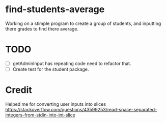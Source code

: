 # find-students-average
Working on a stimple program to create a group of students, and inputting there grades to find there average.

# TODO
- [ ] getAdminInput has repeating code need to refactor that.
- [ ] Create test for the student package.

# Credit
Helped me for converting user inputs into slices
https://stackoverflow.com/questions/43599253/read-space-separated-integers-from-stdin-into-int-slice
